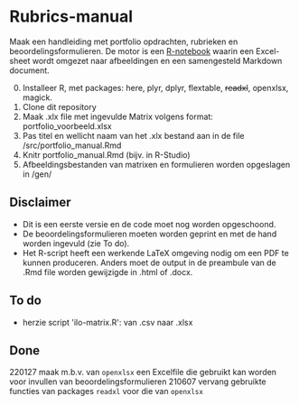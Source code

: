 # Rubrics-manual

Maak een handleiding met portfolio opdrachten, rubrieken en beoordelingsformulieren. De motor is een [R-notebook](https://github.com/ttjpleizier/rubrics-manual/blob/master/src/portfolio_manual.Rmd) waarin een Excel-sheet wordt omgezet naar afbeeldingen en een samengesteld Markdown document. 

0. Installeer R, met packages: here, plyr, dplyr, flextable, ~~readxl~~, openxlsx, magick. 
1. Clone dit repository
2. Maak .xlx file met ingevulde Matrix volgens format: portfolio_voorbeeld.xlsx
3. Pas titel en wellicht naam van het .xlx bestand aan in de file /src/portfolio_manual.Rmd
4. Knitr portfolio_manual.Rmd (bijv. in R-Studio)
6. Afbeeldingsbestanden van matrixen en formulieren worden opgeslagen in /gen/


## Disclaimer

- Dit is een eerste versie en de code moet nog worden opgeschoond. 
- De beoordelingsformulieren moeten worden geprint en met de hand worden ingevuld (zie To do).
- Het R-script heeft een werkende LaTeX omgeving nodig om een PDF te kunnen produceren. Anders moet de output in de preambule van de .Rmd file worden gewijzigde in .html of .docx.

## To do 

- herzie script 'ilo-matrix.R': van .csv naar .xlsx


## Done
220127 maak m.b.v. van `openxlsx` een Excelfile die gebruikt kan worden voor invullen van beoordelingsformulieren
210607 vervang gebruikte functies van packages `readxl` voor die van  `openxlsx`

